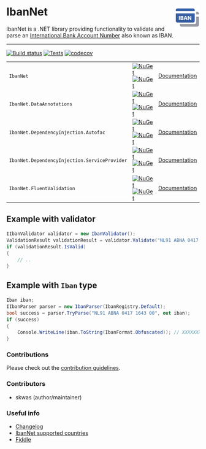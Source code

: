 # IbanNet <img align="right" width="64" height="64" src="IbanNet64.png">

IbanNet is a .NET library providing functionality to validate and parse an [International Bank Account Number](https://en.wikipedia.org/wiki/International_Bank_Account_Number) also known as IBAN.

---

[![Build status](https://ci.appveyor.com/api/projects/status/469oo89bngrkgh2l/branch/master?svg=true)](https://ci.appveyor.com/project/skwasjer/ibannet)
[![Tests](https://img.shields.io/appveyor/tests/skwasjer/IbanNet/master.svg)](https://ci.appveyor.com/project/skwasjer/ibannet/build/tests)
[![codecov](https://codecov.io/gh/skwasjer/IbanNet/branch/master/graph/badge.svg)](https://codecov.io/gh/skwasjer/IbanNet)

| | | |
|---|---|---|
| `IbanNet` | [![NuGet](https://img.shields.io/nuget/v/IbanNet.svg)](https://www.nuget.org/packages/IbanNet/) [![NuGet](https://img.shields.io/nuget/dt/IbanNet.svg)](https://www.nuget.org/packages/IbanNet/) | [Documentation](../../wiki)
| `IbanNet.DataAnnotations` | [![NuGet](https://img.shields.io/nuget/v/IbanNet.DataAnnotations.svg)](https://www.nuget.org/packages/IbanNet.DataAnnotations/) [![NuGet](https://img.shields.io/nuget/dt/IbanNet.DataAnnotations.svg)](https://www.nuget.org/packages/IbanNet.DataAnnotations/) | [Documentation](../../wiki/IbanNet.DataAnnotations) |
| `IbanNet.DependencyInjection.Autofac` | [![NuGet](https://img.shields.io/nuget/v/IbanNet.DependencyInjection.Autofac.svg)](https://www.nuget.org/packages/IbanNet.DependencyInjection.Autofac/) [![NuGet](https://img.shields.io/nuget/dt/IbanNet.DependencyInjection.Autofac.svg)](https://www.nuget.org/packages/IbanNet.DependencyInjection.Autofac/) | [Documentation](../../wiki/Dependency-injection) |
| `IbanNet.DependencyInjection.ServiceProvider` | [![NuGet](https://img.shields.io/nuget/v/IbanNet.DependencyInjection.ServiceProvider.svg)](https://www.nuget.org/packages/IbanNet.DependencyInjection.ServiceProvider/) [![NuGet](https://img.shields.io/nuget/dt/IbanNet.DependencyInjection.ServiceProvider.svg)](https://www.nuget.org/packages/IbanNet.DependencyInjection.ServiceProvider/) | [Documentation](../../wiki/Dependency-injection) |
| `IbanNet.FluentValidation` | [![NuGet](https://img.shields.io/nuget/v/IbanNet.FluentValidation.svg)](https://www.nuget.org/packages/IbanNet.FluentValidation/) [![NuGet](https://img.shields.io/nuget/dt/IbanNet.FluentValidation.svg)](https://www.nuget.org/packages/IbanNet.FluentValidation/) | [Documentation](../../wiki/IbanNet.FluentValidation) |


## Example with validator

```csharp
IIbanValidator validator = new IbanValidator();
ValidationResult validationResult = validator.Validate("NL91 ABNA 0417 1643 00");
if (validationResult.IsValid)
{
    // ..
}
```

## Example with `Iban` type

```csharp
Iban iban;
IIbanParser parser = new IbanParser(IbanRegistry.Default);
bool success = parser.TryParse("NL91 ABNA 0417 1643 00", out iban);
if (success)
{
    Console.WriteLine(iban.ToString(IbanFormat.Obfuscated)); // XXXXXXXXXXXXXX4300
}
```

### Contributions

Please check out the [contribution guidelines](./CONTRIBUTING.md).

### Contributors

- skwas (author/maintainer)

### Useful info

- [Changelog](Changelog.md)
- [IbanNet supported countries](SupportedCountries.md)
- [Fiddle](https://dotnetfiddle.net/JeGa9x)
